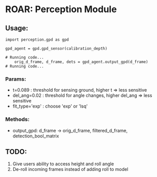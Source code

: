 # ROAR: Perception Module

## Usage:
```
import perception.gpd as gpd

gpd_agent = gpd.gpd_sensor(calibration_depth)

# Running code...
	orig_d_frame, d_frame, dets = gpd_agent.output_gpd(d_frame)
# Running code...
```

### Params:
- t=0.089 : threshold for sensing ground, higher t => less sensitive
- del_ang=0.02 : threshold for angle changes, higher del_ang => less sensitive
- fit_type='exp' : choose 'exp' or 'lsq'

### Methods:
- output_gpd: d_frame -> orig_d_frame, filtered_d_frame, detection_bool_matrix

## TODO:
1. Give users ability to access height and roll angle
2. De-roll incoming frames instead of adding roll to model
